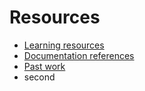 # Resources

- [Learning resources](learning-resources.md)
- [Documentation references](doc-references.md)
- [Past work](past-work.md)
- second
